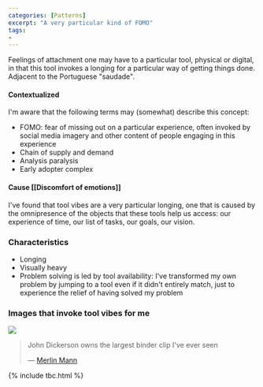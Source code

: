 ```yaml
---
categories: [Patterns]
excerpt: "A very particular kind of FOMO"
tags:
- 
---
```

Feelings of attachment one may have to a particular tool, physical or digital, in that this tool invokes a longing for a particular way of getting things done. Adjacent to the Portuguese "saudade".

#### Contextualized
I'm aware that the following terms may (somewhat) describe this concept:
- FOMO: fear of missing out on a particular experience, often invoked by social media imagery and other content of people engaging in this experience
- Chain of supply and demand
- Analysis paralysis
- Early adopter complex

#### Cause [[Discomfort of emotions]]
I've found that tool vibes are a very particular longing, one that is caused by the omnipresence of the objects that these tools help us access: our experience of time, our list of tasks, our goals, our vision. 

### Characteristics
- Longing
- Visually heavy
- Problem solving is led by tool availability: I've transformed my own problem by jumping to a tool even if it didn't entirely match, just to experience the relief of having solved my problem

### Images that invoke tool vibes for me

![](https://res.cloudinary.com/dbi2zounq/image/upload/c_scale,w_700/v1668935311/zinzy.website/merlin-mann-hipster-pda_hemu7b.png)

> John Dickerson owns the largest binder clip I've ever seen
>
> — [Merlin Mann](https://www.flickr.com/photos/merlin/4156770100/in/photolist-m1Mqy-yJV6x-4e8xfG-4gd39d-53r5Bf-eufzY-yC4c-qChqu-7kjwW1-qCgAv-4tpjr-N6Vr-5FmsDX-dLRWe-4DjfaG-4gF8GS-6bqERj-iNhoN-vk7SJ-4RxX3-5FqFBb-5FqKMN-6bqFkm-qCgzm-4BidQe-hcojC-5Fmm7e-2ibVwrb-7YQmK-6VnSap-qChiY-vka8h-qCgVa-4CrCZo-4DeYhH-43HDy-5Fmsf6-4mkaen-fkB1x-4vtpq1-6hDxp-5SVVnS-qChhJ-ePTou-qCgWi-5Fmh5V-7g1mUR-5FqCfm-5M6Uu-4TKygr)

{% include tbc.html %}

